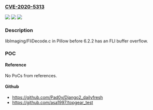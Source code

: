 ### [CVE-2020-5313](https://cve.mitre.org/cgi-bin/cvename.cgi?name=CVE-2020-5313)
![](https://img.shields.io/static/v1?label=Product&message=n%2Fa&color=blue)
![](https://img.shields.io/static/v1?label=Version&message=n%2Fa&color=blue)
![](https://img.shields.io/static/v1?label=Vulnerability&message=n%2Fa&color=brighgreen)

### Description

libImaging/FliDecode.c in Pillow before 6.2.2 has an FLI buffer overflow.

### POC

#### Reference
No PoCs from references.

#### Github
- https://github.com/Pad0y/Django2_dailyfresh
- https://github.com/asa1997/topgear_test

